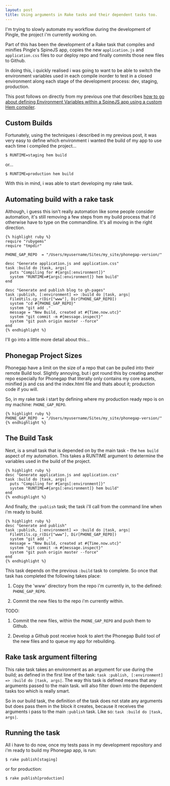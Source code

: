 ```yaml
---
layout: post
title: Using arguments in Rake tasks and their dependent tasks too.
---
```


I'm trying to slowly automate my workflow during the development of Pingle, the project i'm currently working on.

Part of this has been the development of a Rake task that compiles and minifies Pingle's SpineJS app, copies the new `application.js` and `application.css` files to our deploy repo and finally commits those new files to Github.

In doing this, i quickly realised i was going to want to be able to switch the environment variables used in each compile inorder to test in a closed environment along each stage of the development process: dev, staging, production.

This post follows on directly from my previous one that describes [how to go about defining Environment Variables within a SpineJS app using a custom Hem compiler](/2013/11/23/defining-environment-variables-for-a-spinejs-app.html "Defining and exposing environment variables with Hem for use in a SpineJS app").

## Custom Builds
Fortunately, using the techniques i described in my previous post, it was very easy to define which environment i wanted the build of my app to use each time i compiled the project…

    $ RUNTIME=staging hem build

or…

    $ RUNTIME=production hem build

With this in mind, i was able to start developing my rake task.

## Automating build with a rake task
Although, i guess this isn't really automation like some people consider automation, it's still removing a few steps from my build process that i'd otherwise have to type on the commandline. It's all moving in the right direction.

    {% highlight ruby %}
    require "rubygems"
    require "tmpdir"

    PHONE_GAP_REPO  = "/Users/myusername/Sites/my_site/phonegap-version/"

    desc "Generate application.js and application.css"
    task :build do |task, args|
      puts "Compiling for #{args[:environment]}"
      system "RUNTIME=#{args[:environment]} hem build"
    end

    desc "Generate and publish blog to gh-pages"
    task :publish, [:environment] => :build do |task, args|
      FileUtils.cp_r(Dir["www"], Dir[PHONE_GAP_REPO])
      system "cd #{PHONE_GAP_REPO}"
      system "git add ."
      message = "New Build, created at #{Time.now.utc}"
      system "git commit -m #{message.inspect}"
      system "git push origin master --force"
    end
    {% endhighlight %}

I'll go into a little more detail about this…

## Phonegap Project Sizes
Phonegap have a limit on the size of a repo that can be pulled into their remote Build tool. Slightly annoying, but i got round this by creating another repo especially for Phonegap that literally only contains my core assets, minified js and css and the index.html file and thats about it; production code if you will.

So, in my rake task i start by defining where my production ready repo is on my machine: `PHONE_GAP_REPO`.
    
    {% highlight ruby %}
    PHONE_GAP_REPO  = "/Users/myusername/Sites/my_site/phonegap-version/"
    {% endhighlight %}

## The Build Task
Next, is a small task that is depended on by the main task - the `hem build` aspect of my automation. This takes a RUNTIME argument to determine the variables used in the build of the project.

    {% highlight ruby %}
    desc "Generate application.js and application.css"
    task :build do |task, args|
      puts "Compiling for #{args[:environment]}"
      system "RUNTIME=#{args[:environment]} hem build"
    end
    {% endhighlight %}

And finally, the `:publish` task; the task i'll call from the command line when i'm ready to build.
    
    {% highlight ruby %}
    desc "Generate and publish"
    task :publish, [:environment] => :build do |task, args|
      FileUtils.cp_r(Dir["www"], Dir[PHONE_GAP_REPO])
      system "git add ."
      message = "New Build, created at #{Time.now.utc}"
      system "git commit -m #{message.inspect}"
      system "git push origin master --force"
    end
    {% endhighlight %}

This task depends on the previous `:build` task to complete. So once that task has completed the following takes place:

  1. Copy the 'www' directory from the repo i'm currently in, to the defined: `PHONE_GAP_REPO`.

  2. Commit the new files to the repo i'm currently within.
  
TODO:

  1. Commit the new files, within the `PHONE_GAP_REPO` and push them to Github.

  2. Develop a Github post receive hook to alert the Phonegap Build tool of the new files and to queue my app for rebuilding.

## Rake task argument filtering
This rake task takes an environment as an argument for use during the build; as defined in the first line of the task: `task :publish, [:environment] => :build do |task, args|`. The way this task is defined means that any arguments passed to the main task. will also filter down into the dependent tasks too which is really smart.

So in our build task, the definition of the task does not state any arguments but does pass them in the block it creates, because it receives the arguments i pass to the main `:publish` task. Like so: `task :build do |task, args|`.


## Running the task
All i have to do now, once my tests pass in my development repository and i'm ready to build my Phonegap app, is run:

    $ rake publish[staging]

or for production:

    $ rake publish[production]